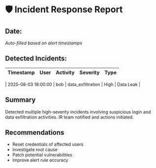 # 🛡️ Incident Response Report

## Date:
_Auto-filled based on alert timestamps_

## Detected Incidents:
| Timestamp | User | Activity | Severity | Type |
|-----------|------|----------|----------|------|
<!-- Example rows below -->
| 2025-08-03 18:00:00 | bob | data_exfiltration | High | Data Leak |

## Summary
Detected multiple high-severity incidents involving suspicious login and data exfiltration activities. IR team notified and actions initiated.

## Recommendations
- Reset credentials of affected users
- Investigate root cause
- Patch potential vulnerabilities
- Improve alert rule accuracy
